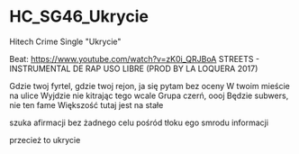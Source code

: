 # HC_SG46_Ukrycie
Hitech Crime Single "Ukrycie"

Beat: https://www.youtube.com/watch?v=zK0i_QRJBoA 
STREETS - INSTRUMENTAL DE RAP USO LIBRE (PROD BY LA LOQUERA 2017)


Gdzie twoj fyrtel, gdzie twoj rejon, ja się pytam bez oceny
W twoim mieście na ulice
Wyjdzie nie kitrając tego wcale
Grupa czerń, oooj
Będzie subwers, nie ten fame
Większość tutaj jest na stałe


szuka afirmacji
bez żadnego celu
pośród tłoku ego
smrodu informacji

przecież to ukrycie


